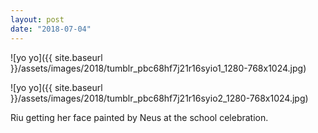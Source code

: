 ```yaml
---
layout: post
date: "2018-07-04"
---
```


![yo yo]({{ site.baseurl }}/assets/images/2018/tumblr_pbc68hf7j21r16syio1_1280-768x1024.jpg)

![yo yo]({{ site.baseurl }}/assets/images/2018/tumblr_pbc68hf7j21r16syio2_1280-768x1024.jpg)

Riu getting her face painted by Neus at the school celebration.
